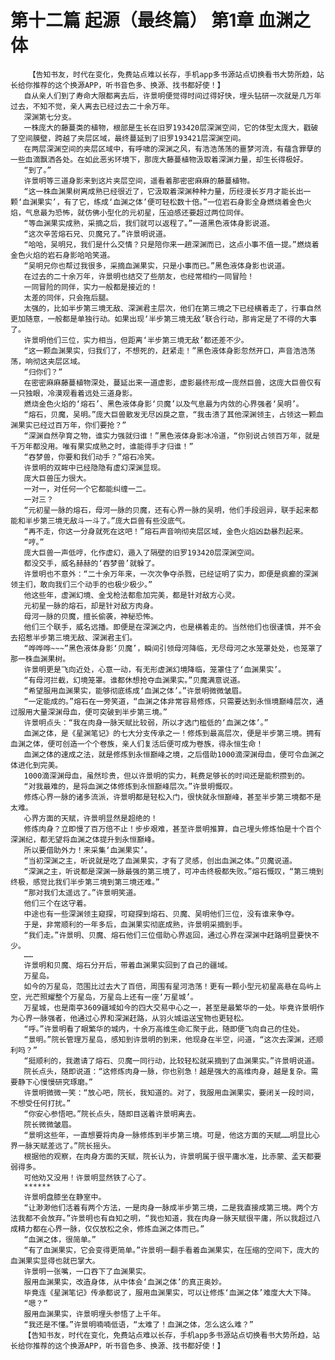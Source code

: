 # 第十二篇 起源（最终篇） 第1章 血渊之体
        【告知书友，时代在变化，免费站点难以长存，手机app多书源站点切换看书大势所趋，站长给你推荐的这个换源APP，听书音色多、换源、找书都好使！】
       自从亲人们到了寿命大限都离去后，许景明便觉得时间过得好快，埋头钻研一次就是几万年过去，不知不觉，亲人离去已经过去二十余万年。
       深渊第七分支。
       一株庞大的藤蔓类的植物，根部是生长在旧罗193420层深渊空间，它的体型太庞大，戳破了空间膜壁，跨越了夹层区域，最终蔓延到了旧罗193421层深渊空间。
       在两层深渊空间的夹层区域中，有呼啸的深渊之风，有浩浩荡荡的噩梦河流，有蕴含罪孽的一些血滴飘洒各处。在如此恶劣环境下，那庞大藤蔓植物汲取着深渊力量，却生长得极好。
       “到了。”
       许景明等三道身影来到这片夹层空间，遥看着那密密麻麻的藤蔓植物。
       “这一株血渊果树离成熟已经很近了，它汲取着深渊种种力量，历经漫长岁月才能长出一颗‘血渊果实’，有了它，练成‘血渊之体’便可轻松数十倍。”一位岩石身影全身燃烧着金色火焰，气息最为恐怖，就仿佛小型化的元初星，压迫感还要超过两位同伴。
       “等血渊果实成熟，采摘之后，我们就可以返程了。”一道黑色液体身影说道。
       “这次辛苦熔石兄、贝魔兄了。”许景明说道。
       “哈哈，吴明兄，我们是什么交情？只是陪你来一趟深渊而已，这点小事不值一提。”燃烧着金色火焰的岩石身影哈哈笑道。
       “吴明兄你也帮过我很多，采摘血渊果实，只是小事而已。”黑色液体身影也说道。
       在过去的二十余万年，许景明也结交了些朋友，也经常相约一同冒险！
       一同冒险的同伴，实力一般都是接近的！
       太差的同伴，只会拖后腿。
       太强的，比如半步第三境无敌、深渊君主层次，他们在第三境之下已经横着走了，行事自然更加随意，一般都是单独行动。如果出现‘半步第三境无敌’联合行动，那肯定是了不得的大事了。
       许景明他们三位，实力相当，但距离‘半步第三境无敌’都还差不少。
       “这一颗血渊果实，归我们了，不想死的，赶紧走！”黑色液体身影忽然开口，声音浩浩荡荡，响彻这夹层区域。
       “归你们？”
       在密密麻麻藤蔓植物深处，蔓延出来一道虚影，虚影最终形成一庞然巨兽，这庞大巨兽仅有一只独眼，冷漠观看着远处三道身影。
       燃烧金色火焰的‘熔石’、黑色液体身影‘贝魔’以及气息最为内敛的心界强者‘吴明’。
       “熔石，贝魔，吴明。”庞大巨兽散发无尽凶戾之意，“我击溃了其他深渊领主，占领这一颗血渊果实已经过百万年，你们要抢？”
       “深渊自然孕育之物，谁实力强就归谁！”黑色液体身影冰冷道，“你别说占领百万年，就是千万年都没用。唯有果实成熟之时，谁能得手才归谁！”
       “吞梦兽，你要和我们动手？”熔石冷笑。
       许景明的双眸中已经隐隐有虚幻深渊显现。
       庞大巨兽压力很大。
       一对一，对任何一个它都能纠缠一二。
       一对三？
       “元初星一脉的熔石，母河一脉的贝魔，还有心界一脉的吴明，他们手段迥异，联手起来都能和半步第三境无敌斗一斗了。”庞大巨兽有些没底气。
       “再不走，你这一分身就死在这吧！”熔石声音响彻夹层区域，金色火焰凶勐暴烈起来。
       “哼。”
       庞大巨兽一声低哼，化作虚幻，遁入了隔壁的旧罗193420层深渊空间。
       都没交手，威名赫赫的‘吞梦兽’就躲了。
       许景明也不意外：“二十余万年来，一次次争夺杀戮，已经证明了实力，即便是疯癫的深渊领主们，敢向我们三个动手的也极少极少。”
       他这些年，虚渊幻境、金戈枪法都愈加完美，都是针对敌方心灵。
       元初星一脉的熔石，却是针对敌方肉身。
       母河一脉的贝魔，擅长偷袭，神秘恐怖。
       他们三个联手，威名远播。即便是在深渊之内，也是横着走的。当然他们也很谨慎，并不会去招惹半步第三境无敌、深渊君主们。
       “哗哗哗~~~”黑色液体身影‘贝魔’，瞬间引领母河降临，无尽母河之水笼罩处处，也笼罩了那一株血渊果树。
       许景明更是飞向近处，心意一动，有无形虚渊幻境降临，笼罩住了‘血渊果实’。
       “有母河拦截，幻境笼罩。谁都休想抢夺血渊果实。”贝魔满意说道。
       “希望服用血渊果实，能够彻底练成‘血渊之体’。”许景明微微皱眉。
       “一定能成的。”熔石在一旁笑道，“血渊之体非常容易修炼，只需要达到永恒境巅峰层次，通过服用大量深渊母血，便可突破到半步第三境。”
       许景明点头：“我在肉身一脉天赋比较弱，所以才选门槛低的‘血渊之体’。”
       血渊之体，是《星渊笔记》的七大分支传承之一！修炼到最高层次，便是半步第三境。拥有血渊之体，便可创造一个个卷族，亲人们复活后便可成为卷族，得永恒生命！
       血渊之体的速成之法，就是修炼到永恒巅峰之境，之后借助1000滴深渊母血，便可令血渊之体进化到完美。
       1000滴深渊母血，虽然珍贵，但以许景明的实力，耗费足够长的时间还是能积攒到的。
       “对我最难的，是将血渊之体修炼到永恒巅峰层次。”许景明慨叹。
       修炼心界一脉的诸多流派，许景明都是轻松入门，很快就永恒巅峰，甚至半步第三境都不是太难。
       心界方面的天赋，许景明显然是超绝的！
       修炼肉身？立即慢了百万倍不止！步步艰难，甚至许景明推算，自己埋头修炼怕是十个百个深渊纪，都无望将血渊之体提升到永恒巅峰。
       所以要借助外力！来采集‘血渊果实’。
       “当初深渊之主，听说就是吃了血渊果实，才有了灵感，创出血渊之体。”贝魔说道。
       “深渊之主，听说都是深渊一脉最强的第三境了，可冲击终极都失败。”熔石慨叹，“第三境到终极，感觉比我们半步第三境到第三境还难。”
       “那对我们太遥远了。”许景明笑道。
       他们三个在这守着。
       中途也有一些深渊领主窥探，可窥探到熔石、贝魔、吴明他们三位，没有谁来争夺。
       于是，非常顺利的一年多后，血渊果实彻底成熟，许景明采摘到手。
       “我们走。”许景明、贝魔、熔石他们三位借助心界返回，通过心界在深渊中赶路明显要快不少。
       ……
       许景明和贝魔、熔石分开后，带着血渊果实回到了自己的疆域。
       万星岛。
       如今的万星岛，范围比过去大了百倍，周围有星河浩荡！更有一颗小型元初星高悬在岛屿上空，光芒照耀整个万星岛，万星岛上还有一座‘万星城’。
       万星城，也是南亭3609疆域如今的四大交易中心之一，甚至是最繁华的一处。毕竟许景明作为心界一脉强者，他通过心界和深渊赶路，从羽火城运送宝物也更轻松。
       “呼。”许景明看了眼繁华的城内，十余万高维生命汇聚于此，随即便飞向自己的住处。
       “景明。”院长管理万星岛，感知到许景明的到来，他现身在半空，问道，“这次去深渊，还顺利吗？”
       “挺顺利的，我邀请了熔石、贝魔一同行动，比较轻松就采摘到了血渊果实。”许景明说道。
       院长点头，随即说道：“这修炼肉身一脉，你也别急！越是强大的高维肉身，越是复杂。需要静下心慢慢研究琢磨。”
       许景明微微一笑：“放心吧，院长，我知道的。对了，我服用血渊果实，要闭关一段时间，不想受任何打扰。”
       “你安心参悟吧。”院长点头，随即目送着许景明离去。
       院长微微皱眉。
       “景明这些年，一直想要将肉身一脉修炼到半步第三境。可是，他这方面的天赋……明显比心界一脉天赋差远了。”院长摇头。
       根据他的观察，在肉身方面的天赋，院长认为，许景明属于很平庸水准，比赤蒙、孟天都要弱得多。
       可他劝又没用！许景明显然铁了心了。
       ******
       许景明盘膝坐在静室中。
       “让渺渺他们活着有两个方法，一是肉身一脉成半步第三境，二是我直接成第三境。两个方法我都不会放弃。”许景明也有自知之明，“我也知道，我在肉身一脉天赋很平庸，所以我超过八成精力都在心界一脉，仅仅放松之余，修炼血渊之体而已。”
       “血渊之体，很简单。”
       “有了血渊果实，它会变得更简单。”许景明一翻手看着血渊果实，在压缩的空间下，庞大的血渊果实显得也就巴掌大。
       许景明一张嘴，一口吞下了血渊果实。
       服用血渊果实，改造身体，从中体会‘血渊之体’的真正奥妙。
       毕竟连《星渊笔记》传承都说了，服用血渊果实，可以让修炼‘血渊之体’难度大大下降。
       “嗯？”
       服用血渊果实，许景明埋头参悟了上千年。
       “我还是不懂。”许景明喃喃低语，“太难了！血渊之体，怎么这么难？”
       【告知书友，时代在变化，免费站点难以长存，手机app多书源站点切换看书大势所趋，站长给你推荐的这个换源APP，听书音色多、换源、找书都好使！】